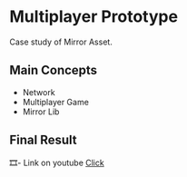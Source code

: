 # Multiplayer Prototype
Case study of Mirror Asset.

## Main Concepts

- Network
- Multiplayer Game
- Mirror Lib

## Final Result

<p> 🎞️- Link on youtube <a href="https://www.youtube.com/watch?v=6S31bw6Zu_k">Click</a> </p>
